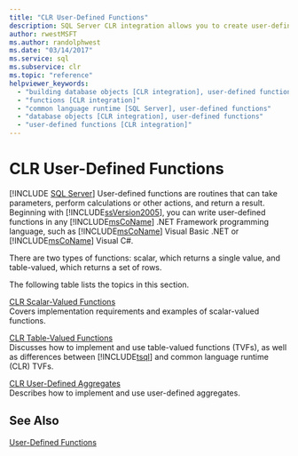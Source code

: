 ```yaml
---
title: "CLR User-Defined Functions"
description: SQL Server CLR integration allows you to create user-defined scalar-valued, table-valued, and aggregate functions in any .NET Framework programming language.
author: rwestMSFT
ms.author: randolphwest
ms.date: "03/14/2017"
ms.service: sql
ms.subservice: clr
ms.topic: "reference"
helpviewer_keywords:
  - "building database objects [CLR integration], user-defined functions"
  - "functions [CLR integration]"
  - "common language runtime [SQL Server], user-defined functions"
  - "database objects [CLR integration], user-defined functions"
  - "user-defined functions [CLR integration]"
---
```

# CLR User-Defined Functions
 [!INCLUDE [SQL Server](../../includes/applies-to-version/sqlserver.md)]
  User-defined functions are routines that can take parameters, perform calculations or other actions, and return a result. Beginning with [!INCLUDE[ssVersion2005](../../includes/ssversion2005-md.md)], you can write user-defined functions in any [!INCLUDE[msCoName](../../includes/msconame-md.md)] .NET Framework programming language, such as [!INCLUDE[msCoName](../../includes/msconame-md.md)] Visual Basic .NET or [!INCLUDE[msCoName](../../includes/msconame-md.md)] Visual C#.  
  
 There are two types of functions: scalar, which returns a single value, and table-valued, which returns a set of rows.  
  
 The following table lists the topics in this section.  
  
 [CLR Scalar-Valued Functions](../../relational-databases/clr-integration-database-objects-user-defined-functions/clr-scalar-valued-functions.md)  
 Covers implementation requirements and examples of scalar-valued functions.  
  
 [CLR Table-Valued Functions](../../relational-databases/clr-integration-database-objects-user-defined-functions/clr-table-valued-functions.md)  
 Discusses how to implement and use table-valued functions (TVFs), as well as differences between [!INCLUDE[tsql](../../includes/tsql-md.md)] and common language runtime (CLR) TVFs.  
  
 [CLR User-Defined Aggregates](../../relational-databases/clr-integration-database-objects-user-defined-functions/clr-user-defined-aggregates.md)  
 Describes how to implement and use user-defined aggregates.  
  
## See Also  
 [User-Defined Functions](../../relational-databases/user-defined-functions/user-defined-functions.md)  
  
  
